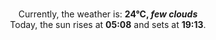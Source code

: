 <p  align="center"><br/>Currently, the weather is: <b> 24°C, <i>few clouds</i></b></br>Today, the sun rises at <b>05:08</b> and sets at <b>19:13</b>.</p>